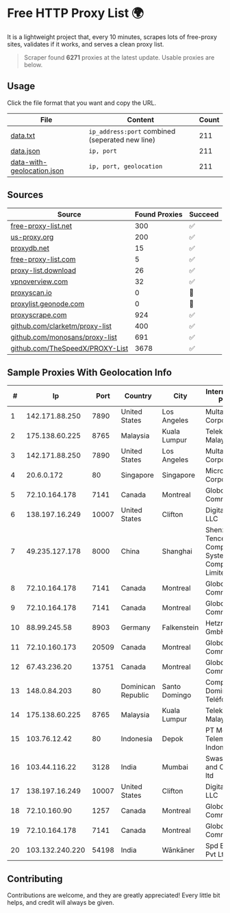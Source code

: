 
# Free HTTP Proxy List 🌍

It is a lightweight project that, every 10 minutes, scrapes lots of free-proxy sites, validates if it works, and serves a clean proxy list.


> Scraper found **6271** proxies at the latest update. Usable proxies are below.

## Usage

Click the file format that you want and copy the URL.


|File|Content|Count|
|----|-------|-----|
|[data.txt](https://raw.githubusercontent.com/themiralay/Proxy-List-World/master/data.txt)|`ip_address:port` combined (seperated new line)|211|
|[data.json](https://raw.githubusercontent.com/themiralay/Proxy-List-World/master/data.json)|`ip, port`|211|
|[data-with-geolocation.json](https://raw.githubusercontent.com/themiralay/Proxy-List-World/master/data-with-geolocation.json)|`ip, port, geolocation`|211|

## Sources

|Source|Found Proxies|Succeed|
|------|-------------|-------|
|[free-proxy-list.net](https://free-proxy-list.net)|300|✅|
|[us-proxy.org](https://www.us-proxy.org)|200|✅|
|[proxydb.net](http://proxydb.net)|15|✅|
|[free-proxy-list.com](https://free-proxy-list.com/?page=&port=&type%5B%5D=http&type%5B%5D=https&up_time=0&search=Search)|5|✅|
|[proxy-list.download](https://www.proxy-list.download/HTTP)|26|✅|
|[vpnoverview.com](https://vpnoverview.com/privacy/anonymous-browsing/free-proxy-servers)|32|✅|
|[proxyscan.io](https://www.proxyscan.io)|0|🚫|
|[proxylist.geonode.com](https://proxylist.geonode.com/api/proxy-list?limit=300&page=1&sort_by=lastChecked&sort_type=desc&protocols=http,https)|0|🚫|
|[proxyscrape.com](https://api.proxyscrape.com/v2/?request=displayproxies&protocol=http&timeout=10000&country=all&ssl=all&anonymity=all)|924|✅|
|[github.com/clarketm/proxy-list](https://raw.githubusercontent.com/clarketm/proxy-list/master/proxy-list-raw.txt)|400|✅|
|[github.com/monosans/proxy-list](https://raw.githubusercontent.com/monosans/proxy-list/main/proxies/http.txt)|691|✅|
|[github.com/TheSpeedX/PROXY-List](https://raw.githubusercontent.com/TheSpeedX/PROXY-List/master/http.txt)|3678|✅|


## Sample Proxies With Geolocation Info

|#|Ip|Port|Country|City|Internet Service Provider|
|-|--|----|-------|----|-------------------------|
|1|142.171.88.250|7890|United States|Los Angeles|Multacom Corporation|
|2|175.138.60.225|8765|Malaysia|Kuala Lumpur|Telekom Malaysia Berhad|
|3|142.171.88.250|7890|United States|Los Angeles|Multacom Corporation|
|4|20.6.0.172|80|Singapore|Singapore|Microsoft Corporation|
|5|72.10.164.178|7141|Canada|Montreal|GloboTech Communications|
|6|138.197.16.249|10007|United States|Clifton|DigitalOcean, LLC|
|7|49.235.127.178|8000|China|Shanghai|Shenzhen Tencent Computer Systems Company Limited|
|8|72.10.164.178|7141|Canada|Montreal|GloboTech Communications|
|9|72.10.164.178|7141|Canada|Montreal|GloboTech Communications|
|10|88.99.245.58|8903|Germany|Falkenstein|Hetzner Online GmbH|
|11|72.10.160.173|20509|Canada|Montreal|GloboTech Communications|
|12|67.43.236.20|13751|Canada|Montreal|GloboTech Communications|
|13|148.0.84.203|80|Dominican Republic|Santo Domingo|Compañía Dominicana de Teléfonos S. A.|
|14|175.138.60.225|8765|Malaysia|Kuala Lumpur|Telekom Malaysia Berhad|
|15|103.76.12.42|80|Indonesia|Depok|PT Mora Telematika Indonesia|
|16|103.44.116.22|3128|India|Mumbai|Swastik Internet and Cables pvt. ltd|
|17|138.197.16.249|10007|United States|Clifton|DigitalOcean, LLC|
|18|72.10.160.90|1257|Canada|Montreal|GloboTech Communications|
|19|72.10.164.178|7141|Canada|Montreal|GloboTech Communications|
|20|103.132.240.220|54198|India|Wānkāner|Spd Broadband Pvt Ltd|



## Contributing

Contributions are welcome, and they are greatly appreciated! Every
little bit helps, and credit will always be given.

